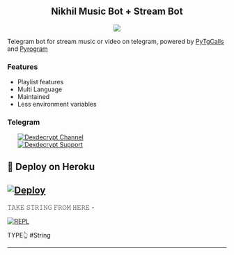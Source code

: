 <h2 align="center">Nikhil Music Bot + Stream Bot</h2>
<p>

<p align="center">
  <img src="https://telegra.ph/file/f9a63f0811c00fcbc01bd.jpg">
</p>

Telegram bot for stream music or video on telegram, 
powered by <a href="https://github.com/pytgcalls/pytgcalls">PyTgCalls</a>
and <a href="https://github.com/pyrogram/pyrogram">Pyrogram</a>
</p>

<h3>Features</h3> 
<ul>
    <li>Playlist features</li>
    <li>Multi Language</li>
    <li>Maintained</li>
    <li>Less environment variables</li>
</ul>

<h3>Telegram</h3>
<ul>
    <a href="https://t.me/DEXDECRYPT_MUSIC"><img alt="Dexdecrypt Channel" src="https://img.shields.io/badge/Dexdecrypt-Channel-blue.svg?logo=telegram"></a> <br/>
    <a href="https://t.me/dost_hai_sab"><img alt="Dexdecrypt Support" src="https://img.shields.io/badge/Dexdecrypt-Support-blue.svg?logo=telegram"></a> <br/>
</ul>

## 🚀 Deploy on Heroku 
[![Deploy](https://www.herokucdn.com/deploy/button.svg)](https://heroku.com/deploy?template=https://github.com/DEXDECRYPT/DEXDECRYPT-MUSIC)
------------------------------------------------
𝚃𝙰𝙺𝙴 𝚂𝚃𝚁𝙸𝙽𝙶 𝙵𝚁𝙾𝙼 𝙷𝙴𝚁𝙴 - 

[![REPL](https://repl.it/badge/github/spandey112/SensibleUserbot)](https://t.me/dost_hai_sab)

TYPE👆 #String 
    
-------------------------------------------------
